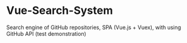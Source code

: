 # Vue-Search-System
Search engine of GitHub repositories, SPA (Vue.js + Vuex), with using GitHub API (test demonstration)
